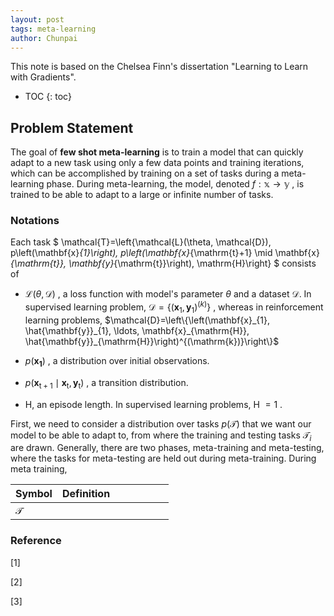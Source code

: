 ```yaml
---
layout: post
tags: meta-learning
author: Chunpai
---
```


This note is based on the Chelsea Finn's dissertation "Learning to Learn with Gradients". 

* TOC
{: toc}
## Problem Statement

The goal of **few shot meta-learning** is to train a model that can quickly adapt to a new task using only a few data points and training iterations, which can be accomplished by training on a set of tasks during a meta-learning phase.  During meta-learning, the model, denoted $f: \mathbb{x} \rightarrow \mathbb{y}$ , is trained to be able to adapt to a large or infinite number of tasks. 



### Notations

Each task $ \mathcal{T}=\left\{\mathcal{L}(\theta, \mathcal{D}), p\left(\mathbf{x}_{1}\right), p\left(\mathbf{x}_{\mathrm{t}+1} \mid \mathbf{x}_{\mathrm{t}}, \mathbf{y}_{\mathrm{t}}\right), \mathrm{H}\right\} $ consists of 

- $\mathcal{L}(\theta, \mathcal{D})$ , a loss function with model's parameter $\theta$ and a dataset $\mathcal{D}$.  In supervised learning problem, $\mathcal{D}=\left\{\left(\mathbf{x}_{1}, \mathbf{y}_{1}\right)^{(k)}\right\}$ , whereas in reinforcement learning problems,  $\mathcal{D}=\left\{\left(\mathbf{x}_{1}, \hat{\mathbf{y}}_{1}, \ldots, \mathbf{x}_{\mathrm{H}}, \hat{\mathbf{y}}_{\mathrm{H}}\right)^{(\mathrm{k})}\right\}$ 

- $p(\mathbf{x_1})$ , a distribution over initial observations.

- $p\left(\mathbf{x}_{\mathrm{t}+1} \mid \mathbf{x}_{\mathrm{t}}, \mathbf{y}_{\mathrm{t}}\right)$ , a transition distribution.

- H, an episode length. In supervised learning problems, H $= 1$ . 



First, we need to consider a distribution over tasks $p(\mathcal{T})$ that we want our model to be able to adapt to, from where the training and testing tasks $\mathcal{T}_i$ are drawn. Generally, there are two phases, meta-training and meta-testing, where the tasks for meta-testing are held out during meta-training. During meta training, 



| Symbol | Definition  &nbsp; &nbsp; &nbsp; &nbsp; &nbsp; &nbsp; &nbsp; &nbsp; &nbsp; &nbsp; |
| ------ | ------------------------------------------------------------|
|$\mathcal{T}$||








### Reference


[1] 

[2]

[3]



